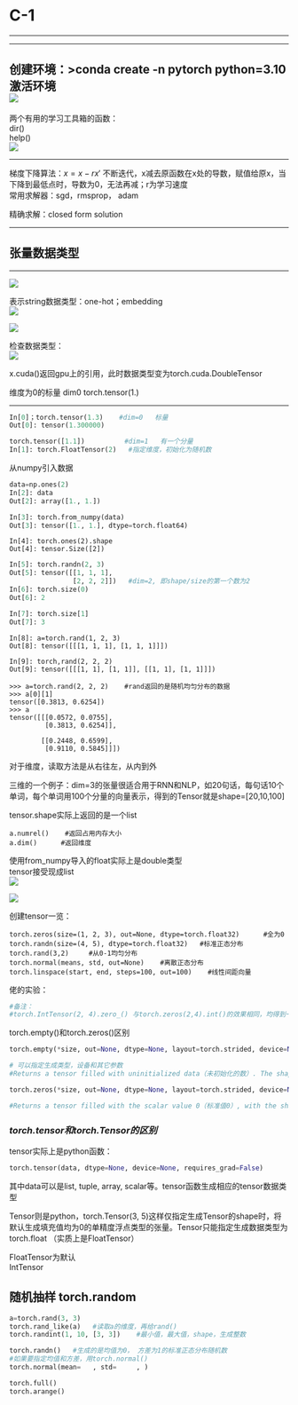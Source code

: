 # C-1     
----    
----   
创建环境：>conda create -n pytorch python=3.10    
激活环境    
![](../Data%20Structure/picture/1715883010110.png)  
----
两个有用的学习工具箱的函数：    
dir()   
help()   
![](../Data%20Structure/picture/1716089219342.png)  


----
梯度下降算法：$x=x-rx'$  不断迭代，x减去原函数在x处的导数，赋值给原x，当下降到最低点时，导数为0，无法再减；r为学习速度     
常用求解器：sgd，rmsprop， adam  

精确求解：closed form solution   

-----
## 张量数据类型
-----
![](../Data%20Structure/picture/1716088804225.png)  

表示string数据类型：one-hot；embedding   
![](../Data%20Structure/picture/1716088923333.png)   

![](../Data%20Structure/picture/1716089014321.png)   

检查数据类型：  
![](../Data%20Structure/picture/1716090227157.png)   

x.cuda()返回gpu上的引用，此时数据类型变为torch.cuda.DoubleTensor   

维度为0的标量 dim0 torch.tensor(1.)    

----  
``` python
In[0]；torch.tensor(1.3)    #dim=0   标量
Out[0]: tensor(1.300000)   
```  

```python
torch.tensor([1.1])          #dim=1   有一个分量
In[1]: torch.FloatTensor(2)   #指定维度，初始化为随机数
```

从numpy引入数据
```python
data=np.ones(2)
In[2]: data
Out[2]: array([1., 1.])

In[3]: torch.from_numpy(data)
Out[3]: tensor([1., 1.], dtype=torch.float64)
```  
```
In[4]: torch.ones(2).shape
Out[4]: tensor.Size([2])
```

```python
In[5]: torch.randn(2, 3)
Out[5]: tensor([[1, 1, 1], 
                [2, 2, 2]])   #dim=2, 即shape/size的第一个数为2
In[6]: torch.size(0)
Out[6]: 2

In[7]: torch.size[1]
Out[7]: 3
```

```
In[8]: a=torch.rand(1, 2, 3)
Out[8]: tensor([[[1, 1, 1], [1, 1, 1]]])

In[9]: torch,rand(2, 2, 2)
Out[9]: tensor([[[1, 1], [1, 1]], [[1, 1], [1, 1]]])
```

```
>>> a=torch.rand(2, 2, 2)    #rand返回的是随机均匀分布的数据
>>> a[0][1]
tensor([0.3813, 0.6254])
>>> a
tensor([[[0.0572, 0.0755],
         [0.3813, 0.6254]],

        [[0.2448, 0.6599],
         [0.9110, 0.5845]]])
```

对于维度，读取方法是从右往左，从内到外     

三维的一个例子：dim=3的张量很适合用于RNN和NLP，如20句话，每句话10个单词，每个单词用100个分量的向量表示，得到的Tensor就是shape=[20,10,100]    

tensor.shape实际上返回的是一个list   

```
a.numrel()    #返回占用内存大小
a.dim()      #返回维度
```


使用from_numpy导入的float实际上是double类型   
tensor接受现成list   
![](./picture/1716177511073.png)  

![](./picture/1716177756673.png)  

创建tensor一览：  
```
torch.zeros(size=(1, 2, 3), out=None, dtype=torch.float32)      #全为0
torch.randn(size=(4, 5), dtype=torch.float32)   #标准正态分布
torch.rand(3,2)     #从0-1均匀分布
torch.normal(means, std, out=None)    #离散正态分布
torch.linspace(start, end, steps=100, out=100)    #线性间距向量
```
佬的实验：
```python
#备注：
#torch.IntTensor(2, 4).zero_() 与torch.zeros(2,4).int()的效果相同，均得到一个2*4的填充元素均为零的Tensor。
```


torch.empty()和torch.zeros()区别
```python
torch.empty(*size, out=None, dtype=None, layout=torch.strided, device=None, requires_grad=False, pin_memory=False) 

# 可以指定生成类型，设备和其它参数
#Returns a tensor filled with uninitialized data（未初始化的数）. The shape of the tensor is defined by the variable argument :attr:size.

torch.zeros(*size, out=None, dtype=None, layout=torch.strided, device=None, requires_grad=False)

#Returns a tensor filled with the scalar value 0（标准值0）, with the shape defined by the variable argument :attr:size.
```


### ***torch.tensor和torch.Tensor的区别***  

tensor实际上是python函数：  
```python
torch.tensor(data, dtype=None, device=None, requires_grad=False)
```
其中data可以是list, tuple, array, scalar等。tensor函数生成相应的tensor数据类型  

Tensor则是python，torch.Tensor(3, 5)这样仅指定生成Tensor的shape时，将默认生成填充值均为0的单精度浮点类型的张量。Tensor只能指定生成数据类型为torch.float （实质上是FloatTensor）

FloatTensor为默认   
IntTensor  

## 随机抽样 torch.random


```python
a=torch.rand(3, 3)
torch.rand_like(a)   #读取a的维度，再给rand()
torch.randint(1, 10, [3, 3])    #最小值，最大值，shape，生成整数

torch.randn()   #生成的是均值为0， 方差为1的标准正态分布随机数
#如果要指定均值和方差，用torch.normal()
torch.normal(mean=   , std=     , )

torch.full()
torch.arange()
```








































